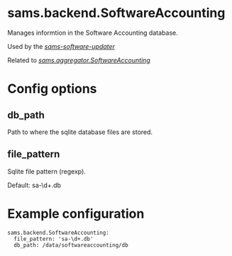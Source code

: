 # sams.backend.SoftwareAccounting

Manages informtion in the Software Accounting database.

Used by the [*sams-software-updater*](../sams-software-updater.md)

Related to [*sams.aggregator.SoftwareAccounting*](../aggregator/SoftwareAccounting.md)

# Config options

## db_path

Path to where the sqlite database files are stored.

## file_pattern

Sqlite file pattern (regexp).

Default: sa-\d+.db

# Example configuration

```
sams.backend.SoftwareAccounting:
  file_pattern: 'sa-\d+.db'
  db_path: /data/softwareaccounting/db
```

